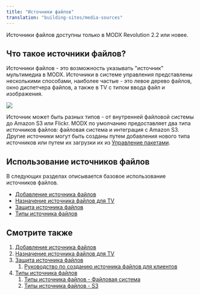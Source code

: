 ```yaml
---
title: "Источники файлов"
translation: "building-sites/media-sources"
---
```


Источники файлов доступны только в MODX Revolution 2.2 или новее.

## Что такое источники файлов?

Источники файлов - это возможность указывать "источник" мультимедиа в MODX. Источники в системе управления представлены несколькими способами, наиболее частые - это левое дерево файлов, окно диспетчера файлов, а также в TV с типом ввода файл и изображения.

![](/2.x/en/building-sites/media-sources/sources-tree2.png)

Источник может быть разных типов - от внутренней файловой системы до Amazon S3 или Flickr. MODX по умолчанию предоставляет два типа источников файлов: файловая система и интеграция с Amazon S3. Другие источники могут быть созданы путем добавления нового типа источников или путем их загрузки их из [Управление пакетами](extending-modx/transport-packages "Управление пакетами").

## Использование источников файлов

В следующих разделах описывается базовое использование источников файлов.

- [Добавление источника файлов](building-sites/media-sources/creating "Добавление источника файлов")
- [Назначение источника файлов для TV](building-sites/media-sources/assigning-to-tvs "Назначение источника файлов для TV")
- [Защита источника файлов](building-sites/media-sources/securing "Защита источника файлов")
- [Типы источника файлов](building-sites/media-sources/types "Типы источника файлов")

## Смотрите также

1. [Добавление источника файлов](building-sites/media-sources/creating)
2. [Назначение источника файлов для TV](building-sites/media-sources/assigning-to-tvs)
3. [Защита источника файлов](building-sites/media-sources/securing)
   1. [Руководство по созданию источника файлов для клиентов](building-sites/media-sources/securing/clients-tutorial)
4. [Типы источника файлов](building-sites/media-sources/types)
   1. [Типы источника файлов - Файловая система](building-sites/media-sources/types/media-source-type-file-system)
   2. [Типы источника файлов - S3](building-sites/media-sources/types/media-source-type-s3)
